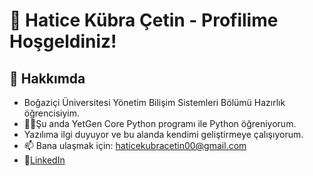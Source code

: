 # 💫 Hatice Kübra Çetin - Profilime Hoşgeldiniz!


## 🚀 Hakkımda

- Boğaziçi Üniversitesi Yönetim Bilişim Sistemleri Bölümü Hazırlık öğrencisiyim.
- 👨‍💻Şu anda YetGen Core Python programı ile Python öğreniyorum.
- Yazılıma ilgi duyuyor ve bu alanda kendimi geliştirmeye çalışıyorum.
- 📫 Bana ulaşmak için: haticekubracetin00@gmail.com
- 📌[LinkedIn](https://www.linkedin.com/in/haticekubracetin/)